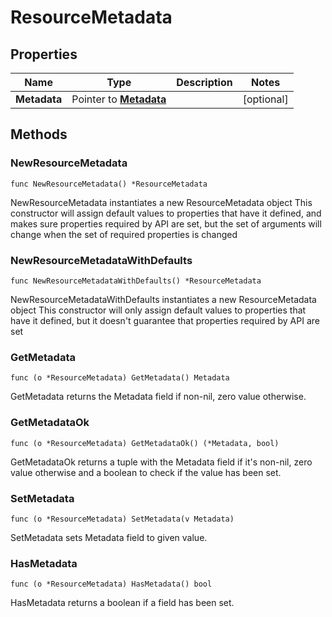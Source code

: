 # ResourceMetadata

## Properties

|Name | Type | Description | Notes|
|------------ | ------------- | ------------- | -------------|
|**Metadata** | Pointer to [**Metadata**](Metadata.md) |  | [optional] |

## Methods

### NewResourceMetadata

`func NewResourceMetadata() *ResourceMetadata`

NewResourceMetadata instantiates a new ResourceMetadata object
This constructor will assign default values to properties that have it defined,
and makes sure properties required by API are set, but the set of arguments
will change when the set of required properties is changed

### NewResourceMetadataWithDefaults

`func NewResourceMetadataWithDefaults() *ResourceMetadata`

NewResourceMetadataWithDefaults instantiates a new ResourceMetadata object
This constructor will only assign default values to properties that have it defined,
but it doesn't guarantee that properties required by API are set

### GetMetadata

`func (o *ResourceMetadata) GetMetadata() Metadata`

GetMetadata returns the Metadata field if non-nil, zero value otherwise.

### GetMetadataOk

`func (o *ResourceMetadata) GetMetadataOk() (*Metadata, bool)`

GetMetadataOk returns a tuple with the Metadata field if it's non-nil, zero value otherwise
and a boolean to check if the value has been set.

### SetMetadata

`func (o *ResourceMetadata) SetMetadata(v Metadata)`

SetMetadata sets Metadata field to given value.

### HasMetadata

`func (o *ResourceMetadata) HasMetadata() bool`

HasMetadata returns a boolean if a field has been set.


